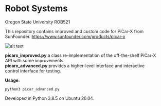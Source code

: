 # Robot Systems
Oregon State University ROB521

This repository contains improved and custom code for PiCar-X from SunFounder.
https://www.sunfounder.com/products/picar-x

![alt text](https://cdn.shopify.com/s/files/1/0474/7729/3217/products/CN0270D-01_500x.jpg?v=1599211713)

**picarx_improved.py** a class re-implementation of the off-the-shelf PiCar-X API with some improvements.  
**picarx_advanced.py** provides a higher-level interface and interactive control interface for testing.

**Usage:**
```
python3 picar_advanced.py
```

Developed in Python 3.8.5 on Ubuntu 20.04.
